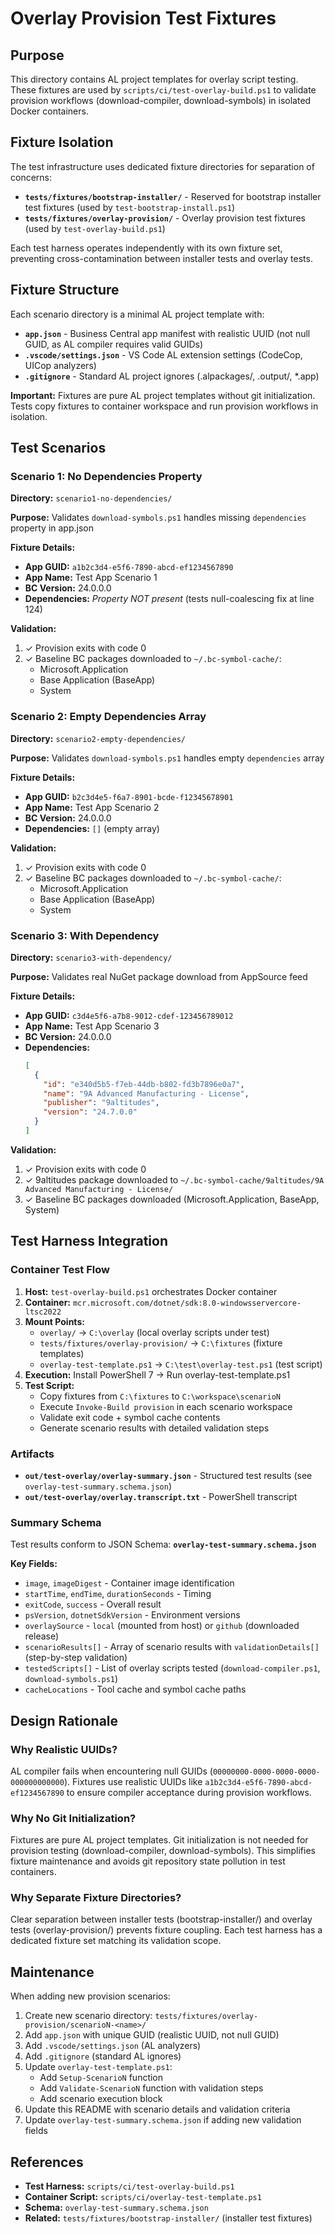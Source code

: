 # Overlay Provision Test Fixtures

## Purpose

This directory contains AL project templates for overlay script testing. These fixtures are used by `scripts/ci/test-overlay-build.ps1` to validate provision workflows (download-compiler, download-symbols) in isolated Docker containers.

## Fixture Isolation

The test infrastructure uses dedicated fixture directories for separation of concerns:

- **`tests/fixtures/bootstrap-installer/`** - Reserved for bootstrap installer test fixtures (used by `test-bootstrap-install.ps1`)
- **`tests/fixtures/overlay-provision/`** - Overlay provision test fixtures (used by `test-overlay-build.ps1`)

Each test harness operates independently with its own fixture set, preventing cross-contamination between installer tests and overlay tests.

## Fixture Structure

Each scenario directory is a minimal AL project template with:

- **`app.json`** - Business Central app manifest with realistic UUID (not null GUID, as AL compiler requires valid GUIDs)
- **`.vscode/settings.json`** - VS Code AL extension settings (CodeCop, UICop analyzers)
- **`.gitignore`** - Standard AL project ignores (.alpackages/, .output/, *.app)

**Important:** Fixtures are pure AL project templates without git initialization. Tests copy fixtures to container workspace and run provision workflows in isolation.

## Test Scenarios

### Scenario 1: No Dependencies Property

**Directory:** `scenario1-no-dependencies/`

**Purpose:** Validates `download-symbols.ps1` handles missing `dependencies` property in app.json

**Fixture Details:**
- **App GUID:** `a1b2c3d4-e5f6-7890-abcd-ef1234567890`
- **App Name:** Test App Scenario 1
- **BC Version:** 24.0.0.0
- **Dependencies:** *Property NOT present* (tests null-coalescing fix at line 124)

**Validation:**
1. ✓ Provision exits with code 0
2. ✓ Baseline BC packages downloaded to `~/.bc-symbol-cache/`:
   - Microsoft.Application
   - Base Application (BaseApp)
   - System

### Scenario 2: Empty Dependencies Array

**Directory:** `scenario2-empty-dependencies/`

**Purpose:** Validates `download-symbols.ps1` handles empty `dependencies` array

**Fixture Details:**
- **App GUID:** `b2c3d4e5-f6a7-8901-bcde-f12345678901`
- **App Name:** Test App Scenario 2
- **BC Version:** 24.0.0.0
- **Dependencies:** `[]` (empty array)

**Validation:**
1. ✓ Provision exits with code 0
2. ✓ Baseline BC packages downloaded to `~/.bc-symbol-cache/`:
   - Microsoft.Application
   - Base Application (BaseApp)
   - System

### Scenario 3: With Dependency

**Directory:** `scenario3-with-dependency/`

**Purpose:** Validates real NuGet package download from AppSource feed

**Fixture Details:**
- **App GUID:** `c3d4e5f6-a7b8-9012-cdef-123456789012`
- **App Name:** Test App Scenario 3
- **BC Version:** 24.0.0.0
- **Dependencies:**
  ```json
  [
    {
      "id": "e340d5b5-f7eb-44db-b802-fd3b7896e0a7",
      "name": "9A Advanced Manufacturing - License",
      "publisher": "9altitudes",
      "version": "24.7.0.0"
    }
  ]
  ```

**Validation:**
1. ✓ Provision exits with code 0
2. ✓ 9altitudes package downloaded to `~/.bc-symbol-cache/9altitudes/9A Advanced Manufacturing - License/`
3. ✓ Baseline BC packages downloaded (Microsoft.Application, BaseApp, System)

## Test Harness Integration

### Container Test Flow

1. **Host:** `test-overlay-build.ps1` orchestrates Docker container
2. **Container:** `mcr.microsoft.com/dotnet/sdk:8.0-windowsservercore-ltsc2022`
3. **Mount Points:**
   - `overlay/` → `C:\overlay` (local overlay scripts under test)
   - `tests/fixtures/overlay-provision/` → `C:\fixtures` (fixture templates)
   - `overlay-test-template.ps1` → `C:\test\overlay-test.ps1` (test script)
4. **Execution:** Install PowerShell 7 → Run overlay-test-template.ps1
5. **Test Script:**
   - Copy fixtures from `C:\fixtures` to `C:\workspace\scenarioN`
   - Execute `Invoke-Build provision` in each scenario workspace
   - Validate exit code + symbol cache contents
   - Generate scenario results with detailed validation steps

### Artifacts

- **`out/test-overlay/overlay-summary.json`** - Structured test results (see `overlay-test-summary.schema.json`)
- **`out/test-overlay/overlay.transcript.txt`** - PowerShell transcript

### Summary Schema

Test results conform to JSON Schema: **`overlay-test-summary.schema.json`**

**Key Fields:**
- `image`, `imageDigest` - Container image identification
- `startTime`, `endTime`, `durationSeconds` - Timing
- `exitCode`, `success` - Overall result
- `psVersion`, `dotnetSdkVersion` - Environment versions
- `overlaySource` - `local` (mounted from host) or `github` (downloaded release)
- `scenarioResults[]` - Array of scenario results with `validationDetails[]` (step-by-step validation)
- `testedScripts[]` - List of overlay scripts tested (`download-compiler.ps1`, `download-symbols.ps1`)
- `cacheLocations` - Tool cache and symbol cache paths

## Design Rationale

### Why Realistic UUIDs?

AL compiler fails when encountering null GUIDs (`00000000-0000-0000-0000-000000000000`). Fixtures use realistic UUIDs like `a1b2c3d4-e5f6-7890-abcd-ef1234567890` to ensure compiler acceptance during provision workflows.

### Why No Git Initialization?

Fixtures are pure AL project templates. Git initialization is not needed for provision testing (download-compiler, download-symbols). This simplifies fixture maintenance and avoids git repository state pollution in test containers.

### Why Separate Fixture Directories?

Clear separation between installer tests (bootstrap-installer/) and overlay tests (overlay-provision/) prevents fixture coupling. Each test harness has a dedicated fixture set matching its validation scope.

## Maintenance

When adding new provision scenarios:

1. Create new scenario directory: `tests/fixtures/overlay-provision/scenarioN-<name>/`
2. Add `app.json` with unique GUID (realistic UUID, not null GUID)
3. Add `.vscode/settings.json` (AL analyzers)
4. Add `.gitignore` (standard AL ignores)
5. Update `overlay-test-template.ps1`:
   - Add `Setup-ScenarioN` function
   - Add `Validate-ScenarioN` function with validation steps
   - Add scenario execution block
6. Update this README with scenario details and validation criteria
7. Update `overlay-test-summary.schema.json` if adding new validation fields

## References

- **Test Harness:** `scripts/ci/test-overlay-build.ps1`
- **Container Script:** `scripts/ci/overlay-test-template.ps1`
- **Schema:** `overlay-test-summary.schema.json`
- **Related:** `tests/fixtures/bootstrap-installer/` (installer test fixtures)
